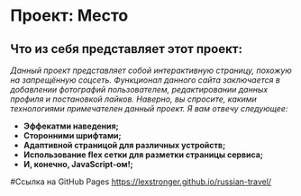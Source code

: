# Проект: Место

## Что из себя представляет этот проект:
*Данный проект представляет собой интерактивную страницу, похожую на запрещённую соцсеть. Функционал данного сайта заключается в добавлении фотографий пользователем, редактировании данных профиля и постановкой лайков. Наверно, вы спросите, какими технологиями примечателен данный проект. Я вам отвечу следующее:*
* **Эффекатми наведения;**
* **Сторонними шрифтами;**
* **Адаптивной страницой для различных устройств;**
* **Использование flex сетки для разметки страницы сервиса;**
* **И, конечно, JavaScript-ом!;**

#Ссылка на GitHub Pages
https://lexstronger.github.io/russian-travel/
